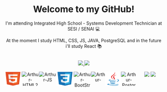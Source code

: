 <div align = "center">
<h1>Welcome to my GitHub!</h1>
<div align = "center">
<p>I'm attending Integrated High School - Systems Development Technician at SESI / SENAI 💻

At the moment I study HTML, CSS, JS, JAVA, PostgreSQL and in the future i'll study React 📚</p>
</div>
<br>
<div align="center">
<a href="https://github.com/ArthurMacielOliveira">
  <img height="165em" src="https://github-readme-stats.vercel.app/api?username=ArthurMacielOliveira&show_icons=true&theme=great-gatsby&include_all_commits=true&count_private=true"/>
  <img height="165em" src="https://github-readme-stats.vercel.app/api/top-langs/?username=ArthurMacielOliveira&layout=compact&langs_count=7&theme=great-gatsby"/>

  <div style="display: inline_block" align="center"><br>
  <img align="left" alt="Arthur-HTML" height="45" width="55" src="https://raw.githubusercontent.com/devicons/devicon/master/icons/html5/html5-original.svg">
    <img align="left" alt="Arthur-HTML2" height="45" width="55" src="https://icongr.am/devicon/html5-plain.svg?size=128&color=9b6b03">
   <img align="left" alt="Arthur-JS" height="45" width="55" src="https://icongr.am/devicon/javascript-plain.svg?size=128&color=9b6b03">
  <img align="left" alt="Arthur-CSS" height="45" width="55" src="https://raw.githubusercontent.com/devicons/devicon/master/icons/css3/css3-original.svg">
  <img align="left" alt="Arthur-BootStrap" height="50" width="55" src="https://cdn.jsdelivr.net/gh/devicons/devicon/icons/bootstrap/bootstrap-original.svg">
 <img align="left" alt="Arthur-Spring" height="35" width="45" src="https://cdn.discordapp.com/attachments/933196017048887377/976967659285536779/Sem_nome_80_60_px.png" />
  <img align="left" alt="Arthur-JAVA" height="45" width="50" src="https://raw.githubusercontent.com/devicons/devicon/master/icons/java/java-original.svg">
  <img align="left" alt="Arthur-PostgreSQL" height="45" width="50" src="https://cdn.jsdelivr.net/gh/devicons/devicon/icons/postgresql/postgresql-original.svg" />
</div>
  
<div align="center>
<a href = "mailto:oliveiraarthurmaciel@gmail.com"><img src="https://img.shields.io/badge/-Gmail-%23333?style=for-the-badge&logo=gmail&logoColor=white" target="_blank"></a>
<a href="https://www.linkedin.com/in/arthur-maciel-oliveira/" target="_blank"><img src="https://img.shields.io/badge/-LinkedIn-%230077B5?style=for-the-badge&logo=linkedin&logoColor=white" target="_blank"></a>
</div>
